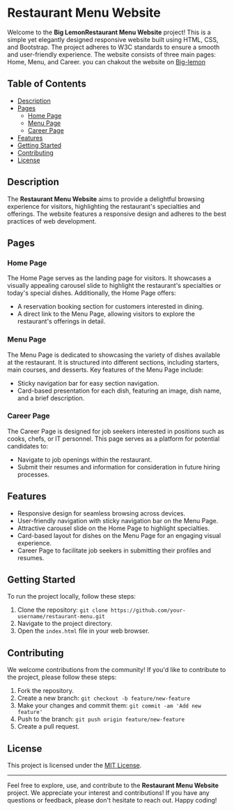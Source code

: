 # Restaurant Menu Website

Welcome to the **Big LemonRestaurant Menu Website** project! This is a simple yet elegantly designed responsive website built using HTML, CSS, and Bootstrap. The project adheres to W3C standards to ensure a smooth and user-friendly experience. The website consists of three main pages: Home, Menu, and Career.
you can chakout the website on 
<a href="https://abdul12527.github.io/Big-Lemon/" target="_blank">Big-lemon</a>

## Table of Contents

- [Description](#description)
- [Pages](#pages)
  - [Home Page](#home-page)
  - [Menu Page](#menu-page)
  - [Career Page](#career-page)
- [Features](#features)
- [Getting Started](#getting-started)
- [Contributing](#contributing)
- [License](#license)

## Description

The **Restaurant Menu Website** aims to provide a delightful browsing experience for visitors, highlighting the restaurant's specialties and offerings. The website features a responsive design and adheres to the best practices of web development.

## Pages

### Home Page

The Home Page serves as the landing page for visitors. It showcases a visually appealing carousel slide to highlight the restaurant's specialties or today's special dishes. Additionally, the Home Page offers:

- A reservation booking section for customers interested in dining.
- A direct link to the Menu Page, allowing visitors to explore the restaurant's offerings in detail.

### Menu Page

The Menu Page is dedicated to showcasing the variety of dishes available at the restaurant. It is structured into different sections, including starters, main courses, and desserts. Key features of the Menu Page include:

- Sticky navigation bar for easy section navigation.
- Card-based presentation for each dish, featuring an image, dish name, and a brief description.

### Career Page

The Career Page is designed for job seekers interested in positions such as cooks, chefs, or IT personnel. This page serves as a platform for potential candidates to:

- Navigate to job openings within the restaurant.
- Submit their resumes and information for consideration in future hiring processes.

## Features

- Responsive design for seamless browsing across devices.
- User-friendly navigation with sticky navigation bar on the Menu Page.
- Attractive carousel slide on the Home Page to highlight specialties.
- Card-based layout for dishes on the Menu Page for an engaging visual experience.
- Career Page to facilitate job seekers in submitting their profiles and resumes.

## Getting Started

To run the project locally, follow these steps:

1. Clone the repository: `git clone https://github.com/your-username/restaurant-menu.git`
2. Navigate to the project directory.
3. Open the `index.html` file in your web browser.

## Contributing

We welcome contributions from the community! If you'd like to contribute to the project, please follow these steps:

1. Fork the repository.
2. Create a new branch: `git checkout -b feature/new-feature`
3. Make your changes and commit them: `git commit -am 'Add new feature'`
4. Push to the branch: `git push origin feature/new-feature`
5. Create a pull request.

## License

This project is licensed under the [MIT License](LICENSE).

---

Feel free to explore, use, and contribute to the **Restaurant Menu Website** project. We appreciate your interest and contributions! If you have any questions or feedback, please don't hesitate to reach out. Happy coding!
